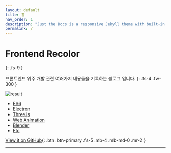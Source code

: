```yaml
---
layout: default
title: 홈
nav_order: 1
description: "Just the Docs is a responsive Jekyll theme with built-in search that is easily customizable and hosted on GitHub Pages."
permalink: /
---
```


# Frontend Recolor

{: .fs-9 }

프론트엔드 위주 개발 관련 여러가지 내용들을 기록하는 블로그 입니다.
{: .fs-4 .fw-300 }

![result](./img/home.png)

- [ES6](https://rheeeuro.github.io/TIL/es6/)
- [Electron](https://rheeeuro.github.io/TIL/electron/)
- [Three.js](https://rheeeuro.github.io/TIL/three.js/)
- [Web Animation](https://rheeeuro.github.io/TIL/web_animation/)
- [Blender](https://rheeeuro.github.io/TIL/blender/)
- [Etc](https://rheeeuro.github.io/TIL/etc/)

[View it on GitHub][github repo]{: .btn .btn-primary .fs-5 .mb-4 .mb-md-0 .mr-2 }

---

[github repo]: https://github.com/rheeeuro/TIL
